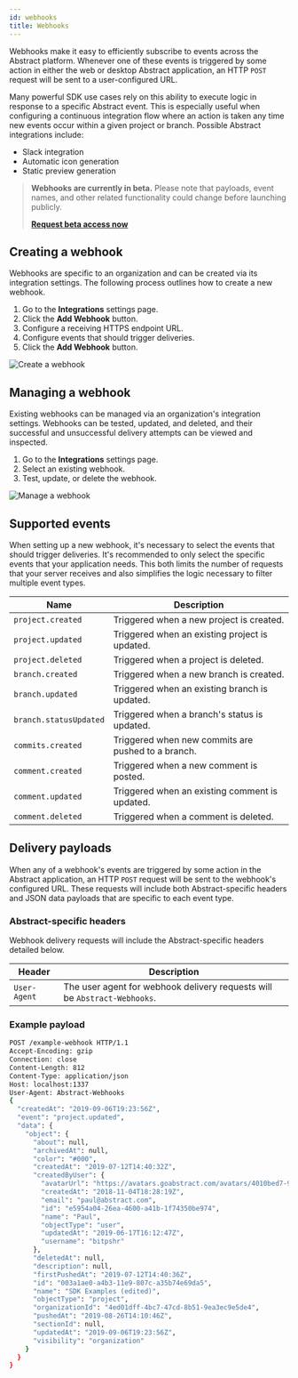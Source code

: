 ```yaml
---
id: webhooks
title: Webhooks
---
```


Webhooks make it easy to efficiently subscribe to events across the Abstract platform. Whenever one of these events is triggered by some action in either the web or desktop Abstract application, an HTTP `POST` request will be sent to a user-configured URL.

Many powerful SDK use cases rely on this ability to execute logic in response to a specific Abstract event. This is especially useful when configuring a continuous integration flow where an action is taken any time new events occur within a given project or branch. Possible Abstract integrations include:

- Slack integration
- Automatic icon generation
- Static preview generation

> **Webhooks are currently in beta.** Please note that payloads, event names, and other related functionality could change before launching publicly.
>
> [**Request beta access now**](https://docs.google.com/forms/d/e/1FAIpQLSevRBz_upT8p2YrieDRrlIKyAUAOHQ5A1xZFn2AMLlrae2rOA/viewform)

## Creating a webhook

Webhooks are specific to an organization and can be created via its integration settings. The following process outlines how to create a new webhook.

1. Go to the **Integrations** settings page.
2. Click the  **Add Webhook** button.
3. Configure a receiving HTTPS endpoint URL.
4. Configure events that should trigger deliveries.
5. Click the **Add Webhook** button.

![Create a webhook](/img/create-webhook-animated.gif)

## Managing a webhook

Existing webhooks can be managed via an organization's integration settings. Webhooks can be tested, updated, and deleted, and their successful and unsuccessful delivery attempts can be viewed and inspected.

1. Go to the **Integrations** settings page.
2. Select an existing webhook.
3. Test, update, or delete the webhook.

![Manage a webhook](/img/manage-webhook-animated.gif)

## Supported events

When setting up a new webhook, it's necessary to select the events that should trigger deliveries. It's recommended to only select the specific events that your application needs. This both limits the number of requests that your server receives and also simplifies the logic necessary to filter multiple event types.

| Name | Description |
|-|-|
| `project.created` | Triggered when a new project is created. |
| `project.updated` | Triggered when an existing project is updated. |
| `project.deleted` | Triggered when a project is deleted. |
| `branch.created` | Triggered when a new branch is created. |
| `branch.updated` | Triggered when an existing branch is updated. |
| `branch.statusUpdated` | Triggered when a branch's status is updated. |
| `commits.created` | Triggered when new commits are pushed to a branch. |
| `comment.created` | Triggered when a new comment is posted. |
| `comment.updated` | Triggered when an existing comment is updated. |
| `comment.deleted` | Triggered when a comment is deleted. |

## Delivery payloads

When any of a webhook's events are triggered by some action in the Abstract application, an HTTP `POST` request will be sent to the webhook's configured URL. These requests will include both Abstract-specific headers and JSON data payloads that are specific to each event type.

### Abstract-specific headers

Webhook delivery requests will include the Abstract-specific headers detailed below.

| Header | Description |
|-|-|
| `User-Agent` | The user agent for webhook delivery requests will be `Abstract-Webhooks`. |

### Example payload

```sh
POST /example-webhook HTTP/1.1
Accept-Encoding: gzip
Connection: close
Content-Length: 812
Content-Type: application/json
Host: localhost:1337
User-Agent: Abstract-Webhooks
{
  "createdAt": "2019-09-06T19:23:56Z",
  "event": "project.updated",
  "data": {
    "object": {
      "about": null,
      "archivedAt": null,
      "color": "#000",
      "createdAt": "2019-07-12T14:40:32Z",
      "createdByUser": {
        "avatarUrl": "https://avatars.goabstract.com/avatars/4010bed7-9ada-4eb4-9d9a-09c8b095d0a2.",
        "createdAt": "2018-11-04T18:28:19Z",
        "email": "paul@abstract.com",
        "id": "e5954a04-26ea-4600-a41b-1f74350be974",
        "name": "Paul",
        "objectType": "user",
        "updatedAt": "2019-06-17T16:12:47Z",
        "username": "bitpshr"
      },
      "deletedAt": null,
      "description": null,
      "firstPushedAt": "2019-07-12T14:40:36Z",
      "id": "003a1ae0-a4b3-11e9-807c-a35b74e69da5",
      "name": "SDK Examples (edited)",
      "objectType": "project",
      "organizationId": "4ed01dff-4bc7-47cd-8b51-9ea3ec9e5de4",
      "pushedAt": "2019-08-26T14:10:46Z",
      "sectionId": null,
      "updatedAt": "2019-09-06T19:23:56Z",
      "visibility": "organization"
    }
  }
}
```
